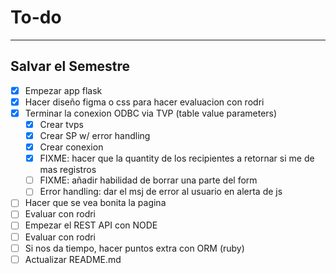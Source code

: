 # To-do
---
## Salvar el Semestre
- [X] Empezar app flask
- [X] Hacer diseño figma o css para hacer evaluacion con rodri
- [X] Terminar la conexion ODBC via TVP (table value parameters)
    - [X] Crear tvps
    - [X] Crear SP w/ error handling
    - [X] Crear conexion
    - [X] FIXME: hacer que la quantity de los recipientes a retornar si me de mas registros
    - [ ] FIXME: añadir habilidad de borrar una parte del form
    - [ ] Error handling: dar el msj de error al usuario en alerta de js
- [ ] Hacer que se vea bonita la pagina
- [ ] Evaluar con rodri
- [ ] Empezar el REST API con NODE
- [ ] Evaluar con rodri
- [ ] Si nos da tiempo, hacer puntos extra con ORM (ruby)
- [ ] Actualizar README.md
